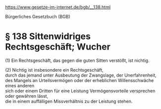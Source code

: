 https://www.gesetze-im-internet.de/bgb/__138.html

Bürgerliches Gesetzbuch (BGB)

# § 138 Sittenwidriges Rechtsgeschäft; Wucher

(1) Ein Rechtsgeschäft, das gegen die guten Sitten verstößt, ist nichtig.

(2) Nichtig ist insbesondere ein Rechtsgeschäft,  
durch das jemand unter Ausbeutung der Zwangslage, der Unerfahrenheit,  
des Mangels an Urteilsvermögen oder der erheblichen Willensschwäche eines anderen  
sich oder einem Dritten für eine Leistung Vermögensvorteile versprechen oder gewähren lässt,  
die in einem auffälligen Missverhältnis zu der Leistung stehen.
